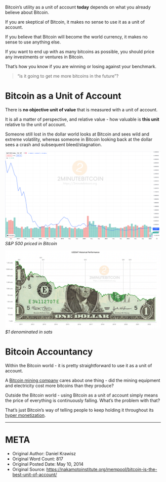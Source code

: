 Bitcoin’s utility as a unit of account **today** depends on what you already believe about Bitcoin.

If you are skeptical of Bitcoin, it makes no sense to use it as a unit of account.

If you believe that Bitcoin will become the world currency, it makes no sense to use anything else.

If you want to end up with as many bitcoins as possible, you should price any investments or ventures in Bitcoin. 

That’s how you know if you are winning or losing against your benchmark. 

> “is it going to get me more bitcoins in the future”?

# Bitcoin as a Unit of Account
There is **no objective unit of value** that is measured with a unit of account.

It is all a matter of perspective, and relative value - how valuable is **this unit** relative to the unit of account.

Someone still lost in the dollar world looks at Bitcoin and sees wild and extreme volatility, whereas someone in Bitcoin looking back at the dollar sees a crash and subsequent bleed/stagnation.

![s&p_in_btc.png](./s&p_in_btc.png)
*S&P 500 priced in Bitcoin*

![usd_sats_depreciation.png](./usd_sats_depreciation.png)
*$1 denominated in sats*

# Bitcoin Accountancy
Within the Bitcoin world - it is pretty straightforward to use it as a unit of account.

A [Bitcoin mining company](https://www.2minutebitcoin.org/blog/stone-ridge-2020-shareholder-letter) cares about one thing - did the mining equipment and electricity cost more bitcoins than they produce?

Outside the Bitcoin world - using Bitcoin as a unit of account simply means the price of everything is continuously falling.  What’s the problem with that?

That’s just Bitcoin’s way of telling people to keep holding it throughout its [hyper monetization](https://www.2minutebitcoin.org/blog/bitcoin-hypermonetization-bubble-talk-2013).


-----------------------------------------------------------------------

# META
- Original Author: Daniel Krawisz
- Original Word Count: 817
- Original Posted Date: May 10, 2014
- Original Source: https://nakamotoinstitute.org/mempool/bitcoin-is-the-best-unit-of-account/
